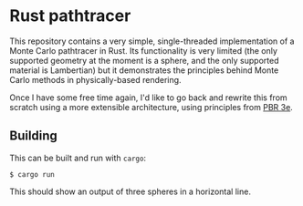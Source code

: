 # Rust pathtracer

This repository contains a very simple, single-threaded implementation of a
Monte Carlo pathtracer in Rust. Its functionality is very limited (the only
supported geometry at the moment is a sphere, and the only supported material
is Lambertian) but it demonstrates the principles behind Monte Carlo methods
in physically-based rendering.

Once I have some free time again, I'd like to go back and rewrite this from
scratch using a more extensible architecture, using  principles from [PBR
3e](https://www.pbr-book.org/3ed-2018/contents).


## Building

This can be built and run with `cargo`:

```
$ cargo run
```

This should show an output of three spheres in a horizontal line.
